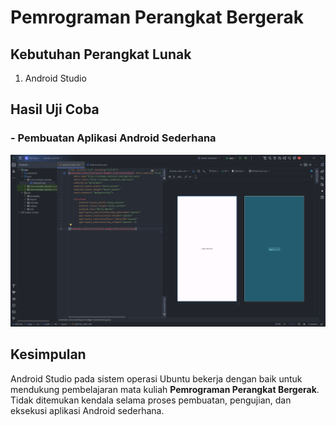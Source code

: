 # Pemrograman Perangkat Bergerak

## Kebutuhan Perangkat Lunak

1. Android Studio

## Hasil Uji Coba

### - Pembuatan Aplikasi Android Sederhana

![android studio](../matkul/img/Pemrograman%20Perangkat%20Bergerak/android.png)

## Kesimpulan

Android Studio pada sistem operasi Ubuntu bekerja dengan baik untuk mendukung pembelajaran mata kuliah **Pemrograman Perangkat Bergerak**. Tidak ditemukan kendala selama proses pembuatan, pengujian, dan eksekusi aplikasi Android sederhana.
